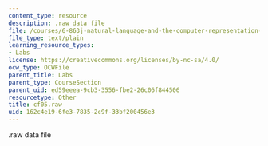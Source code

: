 ```yaml
---
content_type: resource
description: .raw data file
file: /courses/6-863j-natural-language-and-the-computer-representation-of-knowledge-spring-2003/162c4e196fe378352c9f33bf200456e3_cf05.raw
file_type: text/plain
learning_resource_types:
- Labs
license: https://creativecommons.org/licenses/by-nc-sa/4.0/
ocw_type: OCWFile
parent_title: Labs
parent_type: CourseSection
parent_uid: ed59eeea-9cb3-3556-fbe2-26c06f844506
resourcetype: Other
title: cf05.raw
uid: 162c4e19-6fe3-7835-2c9f-33bf200456e3
---
```

.raw data file